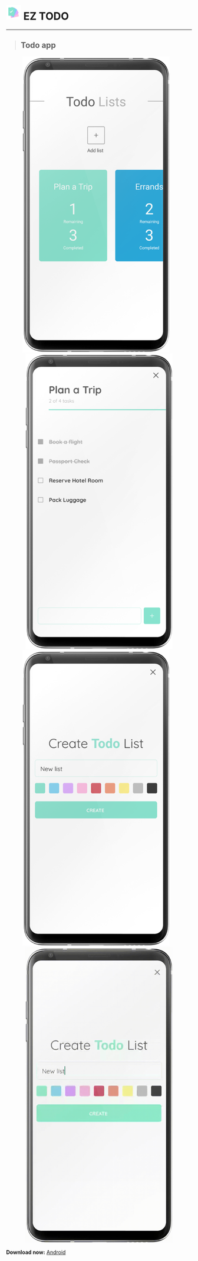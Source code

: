 # <img src="/assets/icon.png" width="40"> EZ TODO

---

> ## Todo app

<p align="center"><img src="/assets/screenshots/todo-1.png" width="400">&nbsp;&nbsp;&nbsp;&nbsp;<img src="/assets/screenshots/todo-2.png" width="400"><img src="/assets/screenshots/todo-3.png" width="400">&nbsp;&nbsp;&nbsp;&nbsp;<img src="/assets/screenshots/todo-4.gif" width="400"><p>

**Download now:** [Android](https://github.com/nguyensonhai/eztodo/raw/master/assets/apks/eztodo-v.1.0.apk)
